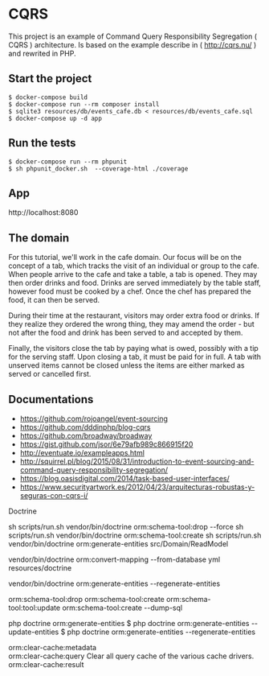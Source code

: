 # CQRS

This project is an example of Command Query Responsibility Segregation ( CQRS ) architecture. Is based on the example describe in ( http://cqrs.nu/ ) and rewrited in PHP.

## Start the project

    $ docker-compose build
    $ docker-compose run --rm composer install
    $ sqlite3 resources/db/events_cafe.db < resources/db/events_cafe.sql
    $ docker-compose up -d app
    
## Run the tests

    $ docker-compose run --rm phpunit
    $ sh phpunit_docker.sh  --coverage-html ./coverage

    
## App

http://localhost:8080
    
## The domain

For this tutorial, we'll work in the cafe domain. Our focus will be on the concept of a tab, which tracks the visit of an individual or group to the cafe. When people arrive to the cafe and take a table, a tab is opened. They may then order drinks and food. Drinks are served immediately by the table staff, however food must be cooked by a chef. Once the chef has prepared the food, it can then be served.

During their time at the restaurant, visitors may order extra food or drinks. If they realize they ordered the wrong thing, they may amend the order - but not after the food and drink has been served to and accepted by them.

Finally, the visitors close the tab by paying what is owed, possibly with a tip for the serving staff. Upon closing a tab, it must be paid for in full. A tab with unserved items cannot be closed unless the items are either marked as served or cancelled first.
 
## Documentations

- https://github.com/rojoangel/event-sourcing
- https://github.com/dddinphp/blog-cqrs
- https://github.com/broadway/broadway
- https://gist.github.com/jsor/6e79afb989c866915f20
- http://eventuate.io/exampleapps.html
- http://squirrel.pl/blog/2015/08/31/introduction-to-event-sourcing-and-command-query-responsibility-segregation/
- https://blog.oasisdigital.com/2014/task-based-user-interfaces/
- https://www.securityartwork.es/2012/04/23/arquitecturas-robustas-y-seguras-con-cqrs-i/


Doctrine

sh scripts/run.sh vendor/bin/doctrine orm:schema-tool:drop --force
sh scripts/run.sh vendor/bin/doctrine orm:schema-tool:create
sh scripts/run.sh vendor/bin/doctrine  orm:generate-entities src/Domain/ReadModel

vendor/bin/doctrine orm:convert-mapping --from-database yml resources/doctrine

vendor/bin/doctrine orm:generate-entities --regenerate-entities


orm:schema-tool:drop
orm:schema-tool:create
orm:schema-tool:tool:update
orm:schema-tool:create --dump-sql

php doctrine orm:generate-entities
$ php doctrine orm:generate-entities --update-entities
$ php doctrine orm:generate-entities --regenerate-entities

 orm:clear-cache:metadata        
  orm:clear-cache:query           Clear all query cache of the various cache drivers.
  orm:clear-cache:result